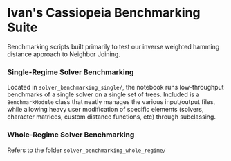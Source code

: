 # Ivan's Cassiopeia Benchmarking Suite
Benchmarking scripts built primarily to test our inverse weighted hamming distance approach to Neighbor Joining.

### Single-Regime Solver Benchmarking 
Located in `solver_benchmarking_single/`, the notebook runs low-throughput benchmarks of a single solver on a single set of trees. Included is a `BenchmarkModule` class that neatly manages the various input/output files, while allowing heavy user modification of specific elements (solvers, character matrices, custom distance functions, etc) through subclassing.


### Whole-Regime Solver Benchmarking
Refers to the folder `solver_benchmarking_whole_regime/` 


